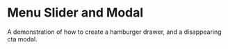 # Menu Slider and Modal
 A demonstration of how to create a hamburger drawer, and a disappearing cta modal. 
